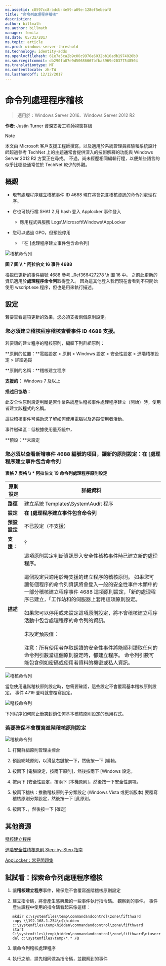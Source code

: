 ```yaml
---
ms.assetid: c8597cc8-bdcb-4e59-a09e-128ef5ebeaf8
title: "命令列處理程序稽核"
description: 
author: billmath
ms.author: billmath
manager: femila
ms.date: 05/31/2017
ms.topic: article
ms.prod: windows-server-threshold
ms.technology: identity-adds
ms.openlocfilehash: 61e7a5ca2b9c00c9976e6032bb10adb1974020b0
ms.sourcegitcommit: db290fa07e9d50686667bfba3969e20377548504
ms.translationtype: MT
ms.contentlocale: zh-TW
ms.lasthandoff: 12/12/2017
---
```

# <a name="command-line-process-auditing"></a>命令列處理程序稽核

>適用於：Windows Server 2016、Windows Server 2012 R2

**作者**: Justin Turner 資深支援工程師視窗群組  
  
> [!NOTE]  
> 本文由 Microsoft 客戶支援工程師撰寫，以及適用於系統管理員經驗和系統設計師超過參考 TechNet 上的主題通常會提供深入的技術解釋的功能與 Windows Server 2012 R2 方案正在尋找。 不過，尚未經歷相同編輯行程，以便某些語言的似乎比哪些通常位於 TechNet 較少的外觀。  
  
## <a name="overview"></a>概觀  
  
-   現有處理程序建立稽核事件 ID 4688 現在將會包含稽核資訊的命令列處理程序。  
  
-   它也可執行檔 SHA1 2 月 hash 登入 Applocker 事件登入  
  
    -   應用程式與服務 Logs\Microsoft\Windows\AppLocker  
  
-   您可以透過 GPO，但預設停用  
  
    -   「在 [處理程序建立事件包含命令列]  
  
![稽核命令列](media/Command-line-process-auditing/GTR_ADDS_Event4688.gif)  
  
**圖 7 圖 \\\ * 阿拉伯文 16 事件 4688**  
  
檢視已更新的事件編號 4688 參考 _Ref366427278 \h 圖 16 中。  之前此更新的資訊適用於**處理程序命令列**取得登入。  因為這其他登入我們現在會看到不只開始使用 wscript.exe 程序，但也是用來執行描述。  
  
## <a name="configuration"></a>設定  
若要查看這項更新的效果，您必須支援兩個原則設定。  
  
### <a name="you-must-have-audit-process-creation-auditing-enabled-to-see-event-id-4688"></a>您必須建立稽核程序稽核查看事件 ID 4688 支援。  
若要讓的建立程序的稽核原則，編輯下列群組原則：  
  
**原則的位置：**電腦設定 > 原則 > Windows 設定 > 安全性設定 > 進階稽核設定 > 詳細追蹤  
  
**原則的名稱︰**稽核建立程序  
  
**支援的：** Windows 7 及以上  
  
**描述日協助：**  
  
此安全性原則設定判斷是否作業系統產生稽核事件處理程序建立（開始）時，使用者建立該程式的名稱。  
  
這些稽核事件可協助您了解如何使用電腦以及追蹤使用者活動。  
  
事件磁碟區：低根據使用量系統中，  
  
**預設：**未設定  
  
### <a name="in-order-to-see-the-additions-to-event-id-4688-you-must-enable-the-new-policy-setting-include-command-line-in-process-creation-events"></a>您必須以查看新增事件 4688 編號的項目，讓新的原則設定：在 [處理程序建立事件包含命令列  
**表格 7 表格 \\\ * 阿拉伯文 19 命令列處理程序原則設定**  
  
|原則設定|詳細資料|  
|------------------------|-----------|  
|**路徑**|建立系統 Templates\System\Audit 程序|  
|**設定**|**在 [處理程序建立事件包含命令列**|  
|**預設設定**|不已設定（不支援）|  
|**支援：**|?|  
|**描述**|這項原則設定判斷資訊登入安全性稽核事件時已建立新的處理程序。<br /><br />這個設定只適用於時支援的建立程序的稽核原則。 如果您可讓每個程序的命令列資訊將會登入一般的安全性事件木頭中的一部分稽核建立程序事件 4688 這項原則設定，「新的處理程序已建立，「工作站和的伺服器上套用這項原則設定。<br /><br />如果您可以停用或未設定這項原則設定，將不會稽核建立程序活動中包含處理程序的命令列的資訊。<br /><br />未設定預設值：<br /><br />注意：所有使用者存取朗讀的安全性事件將能順利讀取任何的命令列引數當這個原則設定時，都建立程序。 命令列引數可能包含例如密碼或使用者資料的機密或私人資訊。|  
  
![稽核命令列](media/Command-line-process-auditing/GTR_ADDS_IncludeCLISetting.gif)  
  
當您使用進階稽核原則設定時，您需要確認，這些設定不會覆寫基本稽核原則設定。  事件 4719 登時就會覆寫設定。  
  
![稽核命令列](media/Command-line-process-auditing/GTR_ADDS_Event4719.gif)  
  
下列程序如何防止衝突封鎖任何基本稽核原則設定的應用程式。  
  
### <a name="to-ensure-that-advanced-audit-policy-configuration-settings-are-not-overwritten"></a>若要確保不會覆寫進階稽核原則設定  
![稽核命令列](media/Command-line-process-auditing/GTR_ADDS_AdvAuditPolicy.gif)  
  
1.  打開群組原則管理主控台  
  
2.  預設網域原則，以滑鼠右鍵按一下，然後按一下 [編輯。  
  
3.  按兩下 [電腦設定，按兩下原則]，然後按兩下 [Windows 設定。  
  
4.  按兩下 [安全性設定，按兩下 [本機原則]，然後按一下安全性選項。  
  
5.  按兩下稽核：推動稽核原則子分類設定 (Windows Vista 或更新版本) 要覆寫稽核原則分類設定，然後按一下 [此原則。  
  
6.  按兩下、，然後按一下 [確定]  
  
## <a name="additional-resources"></a>其他資源  
[稽核建立程序](https://technet.microsoft.com/library/dd941613(v=WS.10).aspx)  
  
[進階安全性稽核原則 Step-by-Step 指南](https://technet.microsoft.com/library/dd408940(v=WS.10).aspx)  
  
[AppLocker：常見問題集](https://technet.microsoft.com/library/ee619725(v=ws.10).aspx)  
  
## <a name="try-this-explore-command-line-process-auditing"></a>試試看：探索命令列處理程序稽核  
  
1.  讓**稽核建立程序**事件，確保您不會覆寫進階稽核原則設定  
  
2.  建立指令碼，將會產生感興趣的一些事件執行指令碼。  觀察到的事件。  事件產生課程中使用的指令碼看起來像這樣：  
  
    ```  
    mkdir c:\systemfiles\temp\commandandcontrol\zone\fifthward  
    copy \\192.168.1.254\c$\hidden c:\systemfiles\temp\hidden\commandandcontrol\zone\fifthward  
    start C:\systemfiles\temp\hidden\commandandcontrol\zone\fifthward\ntuserrights.vbs  
    del c:\systemfiles\temp\*.* /Q  
    ```  
  
3.  讓命令列稽核處理程序  
  
4.  執行之前，請先相同做為指令碼，並觀察到的事件  
  


